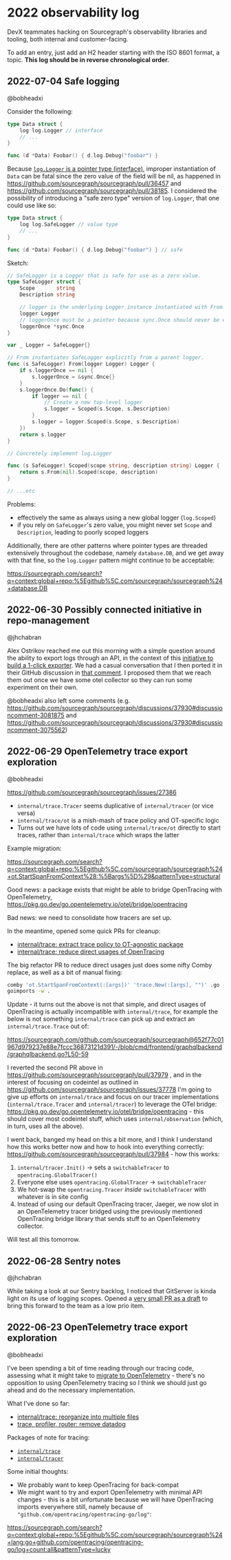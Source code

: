 # 2022 observability log

DevX teammates hacking on Sourcegraph's observability libraries and tooling, both internal and customer-facing.

To add an entry, just add an H2 header starting with the ISO 8601 format, a topic.
**This log should be in reverse chronological order.**

## 2022-07-04 Safe logging

@bobheadxi

Consider the following:

```go
type Data struct {
    log log.Logger // interface
    // ...
}

func (d *Data) Foobar() { d.log.Debug("foobar") }
```

Because [`log.Logger` is a pointer type (interface)](https://sourcegraph.com/github.com/sourcegraph/log/-/blob/logger.go), improper instantiation of `Data` can be fatal since the zero value of the field will be nil, as happened in https://github.com/sourcegraph/sourcegraph/pull/36457 and https://github.com/sourcegraph/sourcegraph/pull/38185.
I considered the possibility of introducing a "safe zero type" version of `log.Logger`, that one could use like so:

```go
type Data struct {
    log log.SafeLogger // value type
    // ...
}

func (d *Data) Foobar() { d.log.Debug("foobar") } // safe
```

Sketch:

```go
// SafeLogger is a Logger that is safe for use as a zero value.
type SafeLogger struct {
    Scope       string
    Description string

    // logger is the underlying Logger instance instantiated with From.
    logger Logger
    // loggerOnce must be a pointer because sync.Once should never be copied.
    loggerOnce *sync.Once
}

var _ Logger = SafeLogger{}

// From instantiates SafeLogger explicitly from a parent logger.
func (s SafeLogger) From(logger Logger) Logger {
    if s.loggerOnce == nil {
        s.loggerOnce = &sync.Once{}
    }
    s.loggerOnce.Do(func() {
        if logger == nil {
            // Create a new top-level logger
            s.logger = Scoped(s.Scope, s.Description)
        }
        s.logger = logger.Scoped(s.Scope, s.Description)
    })
    return s.logger
}

// Concretely implement log.Logger

func (s SafeLogger) Scoped(scope string, description string) Logger {
    return s.From(nil).Scoped(scope, description)
}

// ...etc
```

Problems:

- effectively the same as always using a new global logger (`log.Scoped`)
- if you rely on `SafeLogger`'s zero value, you might never set `Scope` and `Description`, leading to poorly scoped loggers

Additionally, there are other patterns where pointer types are threaded extensively throughout the codebase, namely `database.DB`, and we get away with that fine, so the `log.Logger` pattern might continue to be acceptable:

https://sourcegraph.com/search?q=context:global+repo:%5Egithub%5C.com/sourcegraph/sourcegraph%24+database.DB

## 2022-06-30 Possibly connected initiative in repo-management

@jhchabran

Alex Ostrikov reached me out this morning with a simple question around the ability to export logs through an API, in the context of this [initiative to build a 1-click exporter](https://github.com/sourcegraph/sourcegraph/discussions/37930).
We had a casual conversation that I then ported it in their GitHub discussion in [that comment](https://github.com/sourcegraph/sourcegraph/discussions/37930#discussioncomment-3055172). I proposed them that we reach them out once we have some otel collector
so they can run some experiment on their own.

@bobheadxi also left some comments (e.g. https://github.com/sourcegraph/sourcegraph/discussions/37930#discussioncomment-3081875 and https://github.com/sourcegraph/sourcegraph/discussions/37930#discussioncomment-3075562)

## 2022-06-29 OpenTelemetry trace export exploration

@bobheadxi

https://github.com/sourcegraph/sourcegraph/issues/27386

- `internal/trace.Tracer` seems duplicative of `internal/tracer` (or vice versa)
- `internal/trace/ot` is a mish-mash of trace policy and OT-specific logic
- Turns out we have lots of code using `internal/trace/ot` directly to start traces, rather than `internal/trace` which wraps the latter

Example migration:

https://sourcegraph.com/search?q=context:global+repo:%5Egithub%5C.com/sourcegraph/sourcegraph%24+ot.StartSpanFromContext%28:%5Bargs%5D%29&patternType=structural

Good news: a package exists that might be able to bridge OpenTracing with OpenTelemetry, https://pkg.go.dev/go.opentelemetry.io/otel/bridge/opentracing

Bad news: we need to consolidate how tracers are set up.

In the meantime, opened some quick PRs for cleanup:

- [internal/trace: extract trace policy to OT-agnostic package](https://github.com/sourcegraph/sourcegraph/pull/37962)
- [internal/trace: reduce direct usages of OpenTracing](https://github.com/sourcegraph/sourcegraph/pull/37963)

The big refactor PR to reduce direct usages just does some nifty Comby replace, as well as a bit of manual fixing:

```sh
comby 'ot.StartSpanFromContext(:[args])' 'trace.New(:[args], "")' .go -in-place
goimports -w .
```

Update - it turns out the above is not that simple, and direct usages of OpenTracing is actually incompatible with `internal/trace`, for example the below is not something `internal/trace` can pick up and extract an `internal/trace.Trace` out of:

https://sourcegraph.com/github.com/sourcegraph/sourcegraph@652f77c01967d979237e88e7fccc36873121d391/-/blob/cmd/frontend/graphqlbackend/graphqlbackend.go?L50-59

I reverted the second PR above in https://github.com/sourcegraph/sourcegraph/pull/37979 , and in the interest of focusing on codeintel as outlined in https://github.com/sourcegraph/sourcegraph/issues/37778 I'm going to give up efforts on `internal/trace` and focus on our tracer implementations (`internal/trace.Tracer` and `internal/tracer`) to leverage the OTel bridge: https://pkg.go.dev/go.opentelemetry.io/otel/bridge/opentracing - this should cover most codeintel stuff, which uses `internal/observation` (which, in turn, uses all the above).

I went back, banged my head on this a bit more, and I think I understand how this works better now and how to hook into everything correctly: https://github.com/sourcegraph/sourcegraph/pull/37984 - how this works:

1. `internal/tracer.Init()` -> sets a `switchableTracer` to `opentracing.GlobalTracer()`
2. Everyone else uses `opentracing.GlobalTracer` -> `switchableTracer`
3. We hot-swap the `opentracing.Tracer` _inside_ `switchableTracer` with whatever is in site config
4. Instead of using our default OpenTracing tracer, Jaeger, we now slot in an OpenTelemetry tracer bridged using the previously mentioned OpenTracing bridge library that sends stuff to an OpenTelemetry collector.

Will test all this tomorrow.

## 2022-06-28 Sentry notes

@jhchabran

While taking a look at our Sentry backlog, I noticed that GitServer is kinda light on its use of logging scopes. Opened a [very small PR as a draft](https://github.com/sourcegraph/sourcegraph/pull/37830) to bring this forward to the team as a low prio item. 

## 2022-06-23 OpenTelemetry trace export exploration

@bobheadxi

I've been spending a bit of time reading through our tracing code, assessing what it might take to [migrate to OpenTelemetry](https://github.com/sourcegraph/sourcegraph/issues/27386) - there's no opposition to using OpenTelemetry tracing so I think we should just go ahead and do the necessary implementation.

What I've done so far:

- [internal/trace: reorganize into multiple files](https://github.com/sourcegraph/sourcegraph/pull/37587)
- [trace, profiler, router: remove datadog](https://github.com/sourcegraph/sourcegraph/pull/37654)

Packages of note for tracing:

- [`internal/trace`](https://sourcegraph.com/github.com/sourcegraph/sourcegraph/-/tree/internal/trace)
- [`internal/tracer`](https://sourcegraph.com/github.com/sourcegraph/sourcegraph/-/tree/internal/tracer)

Some initial thoughts:

- We probably want to keep OpenTracing for back-compat
- We might want to try and export OpenTelemetry with minimal API changes - this is a bit unfortunate because we will have OpenTracing imports everywhere still, namely because of `"github.com/opentracing/opentracing-go/log"`:

https://sourcegraph.com/search?q=context:global+repo:%5Egithub%5C.com/sourcegraph/sourcegraph%24+lang:go+github.com/opentracing/opentracing-go/log+count:all&patternType=lucky
